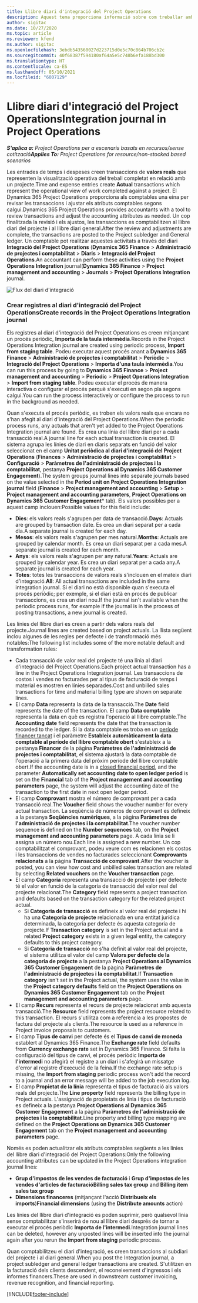 ```yaml
---
title: Llibre diari d'integració del Project Operations
description: Aquest tema proporciona informació sobre com treballar amb el diari d'integració al Project Operations.
author: sigitac
ms.date: 10/27/2020
ms.topic: article
ms.reviewer: kfend
ms.author: sigitac
ms.openlocfilehash: 3ebdb543560027d223715d0e5c70c864b706cb2c
ms.sourcegitcommit: 40f68387f594180af64a5e5c748b6efa188bd300
ms.translationtype: HT
ms.contentlocale: ca-ES
ms.lasthandoff: 05/10/2021
ms.locfileid: "6007129"
---
```

# <a name="integration-journal-in-project-operations"></a><span data-ttu-id="213b4-103">Llibre diari d'integració del Project Operations</span><span class="sxs-lookup"><span data-stu-id="213b4-103">Integration journal in Project Operations</span></span>

<span data-ttu-id="213b4-104">_**S'aplica a:** Project Operations per a escenaris basats en recursos/sense cotització_</span><span class="sxs-lookup"><span data-stu-id="213b4-104">_**Applies To:** Project Operations for resource/non-stocked based scenarios_</span></span>

<span data-ttu-id="213b4-105">Les entrades de temps i despeses creen transaccions de **valors reals** que representen la visualització operativa del treball completat en relació amb un projecte.</span><span class="sxs-lookup"><span data-stu-id="213b4-105">Time and expense entries create **Actual** transactions which represent the operational view of work completed against a project.</span></span> <span data-ttu-id="213b4-106">El Dynamics 365 Project Operations proporciona als comptables una eina per revisar les transaccions i ajustar els atributs comptables segons calgui.</span><span class="sxs-lookup"><span data-stu-id="213b4-106">Dynamics 365 Project Operations provides accountants with a tool to review transactions and adjust the accounting attributes as needed.</span></span> <span data-ttu-id="213b4-107">Un cop finalitzada la revisió i els ajustos, les transaccions es comptabilitzen al llibre diari del projecte i al llibre diari general.</span><span class="sxs-lookup"><span data-stu-id="213b4-107">After the review and adjustments are complete, the transactions are posted to the Project subledger and General ledger.</span></span> <span data-ttu-id="213b4-108">Un comptable pot realitzar aquestes activitats a través del diari **Integració del Project Operations** (**Dynamics 365 Finance** > **Administració de projectes i comptabilitat** > **Diaris** > **Integració del Project Operations**.</span><span class="sxs-lookup"><span data-stu-id="213b4-108">An accountant can perform these activities using the **Project Operations Integration** journal(**Dynamics 365 Finance** > **Project management and accounting** > **Journals** > **Project Operations Integration** journal.</span></span>

![Flux del diari d'integració](./media/IntegrationJournal.png)

### <a name="create-records-in-the-project-operations-integration-journal"></a><span data-ttu-id="213b4-110">Crear registres al diari d'integració del Project Operations</span><span class="sxs-lookup"><span data-stu-id="213b4-110">Create records in the Project Operations Integration journal</span></span>

<span data-ttu-id="213b4-111">Els registres al diari d'integració del Project Operations es creen mitjançant un procés periòdic, **Importa de la taula intermèdia**.</span><span class="sxs-lookup"><span data-stu-id="213b4-111">Records in the Project Operations Integration journal are created using periodic process, **Import from staging table**.</span></span> <span data-ttu-id="213b4-112">Podeu executar aquest procés anant a **Dynamics 365 Finance** > **Administració de projectes i comptabilitat** > **Periòdic** > **Integració del Project Operations** > **Importa d'una taula intermèdia**.</span><span class="sxs-lookup"><span data-stu-id="213b4-112">You can run this process by going to **Dynamics 365 Finance** > **Project management and accounting** > **Periodic** > **Project Operations Integration** > **Import from staging table**.</span></span> <span data-ttu-id="213b4-113">Podeu executar el procés de manera interactiva o configurar el procés perquè s'executi en segon pla segons calgui.</span><span class="sxs-lookup"><span data-stu-id="213b4-113">You can run the process interactively or configure the process to run in the background as needed.</span></span>

<span data-ttu-id="213b4-114">Quan s'executa el procés periòdic, es troben els valors reals que encara no s'han afegit al diari d'integració del Project Operations.</span><span class="sxs-lookup"><span data-stu-id="213b4-114">When the periodic process runs, any actuals that aren't yet added to the Project Operations Integration journal are found.</span></span> <span data-ttu-id="213b4-115">Es crea una línia del llibre diari per a cada transacció real.</span><span class="sxs-lookup"><span data-stu-id="213b4-115">A journal line for each actual transaction is created.</span></span>
<span data-ttu-id="213b4-116">El sistema agrupa les línies de diari en diaris separats en funció del valor seleccionat en el camp **Unitat periòdica al diari d'integració del Project Operations** (**Finances** > **Administració de projectes i comptabilitat** > **Configuració** > **Paràmetres de l'administració de projectes i la comptabilitat**, pestanya **Project Operations al Dynamics 365 Customer Engagement**).</span><span class="sxs-lookup"><span data-stu-id="213b4-116">The system groups journal lines into separate journals based on the value selected in the **Period unit on Project Operations Integration journal** field (**Finance** > **Project management and accounting** > **Setup** > **Project management and accounting parameters**, **Project Operations on Dynamics 365 Customer Engagement**\* tab).</span></span> <span data-ttu-id="213b4-117">Els valors possibles per a aquest camp inclouen:</span><span class="sxs-lookup"><span data-stu-id="213b4-117">Possible values for this field include:</span></span>

  - <span data-ttu-id="213b4-118">**Dies**: els valors reals s'agrupen per data de transacció.</span><span class="sxs-lookup"><span data-stu-id="213b4-118">**Days**: Actuals are grouped by transaction date.</span></span> <span data-ttu-id="213b4-119">Es crea un diari separat per a cada dia.</span><span class="sxs-lookup"><span data-stu-id="213b4-119">A separate journal is created for each day.</span></span>
  - <span data-ttu-id="213b4-120">**Mesos**: els valors reals s'agrupen per mes natural.</span><span class="sxs-lookup"><span data-stu-id="213b4-120">**Months**: Actuals are grouped by calendar month.</span></span> <span data-ttu-id="213b4-121">Es crea un diari separat per a cada mes.</span><span class="sxs-lookup"><span data-stu-id="213b4-121">A separate journal is created for each month.</span></span>
  - <span data-ttu-id="213b4-122">**Anys**: els valors reals s'agrupen per any natural.</span><span class="sxs-lookup"><span data-stu-id="213b4-122">**Years**: Actuals are grouped by calendar year.</span></span> <span data-ttu-id="213b4-123">Es crea un diari separat per a cada any.</span><span class="sxs-lookup"><span data-stu-id="213b4-123">A separate journal is created for each year.</span></span>
  - <span data-ttu-id="213b4-124">**Totes**: totes les transaccions de valors reals s'inclouen en el mateix diari d'integració.</span><span class="sxs-lookup"><span data-stu-id="213b4-124">**All**: All actual transactions are included in the same integration journal.</span></span> <span data-ttu-id="213b4-125">Si el diari no està disponible quan s'executa el procés periòdic; per exemple, si el diari està en procés de publicar transaccions, es crea un diari nou.</span><span class="sxs-lookup"><span data-stu-id="213b4-125">If the journal isn't available when the periodic process runs, for example if the journal is in the process of posting transactions, a new journal is created.</span></span>

<span data-ttu-id="213b4-126">Les línies del llibre diari es creen a partir dels valors reals del projecte.</span><span class="sxs-lookup"><span data-stu-id="213b4-126">Journal lines are created based on project actuals.</span></span> <span data-ttu-id="213b4-127">La llista següent inclou algunes de les regles per defecte i de transformació més notables:</span><span class="sxs-lookup"><span data-stu-id="213b4-127">The following list includes some of the more notable default and transformation rules:</span></span>

  - <span data-ttu-id="213b4-128">Cada transacció de valor real del projecte té una línia al diari d'integració del Project Operations.</span><span class="sxs-lookup"><span data-stu-id="213b4-128">Each project actual transaction has a line in the Project Operations Integration journal.</span></span> <span data-ttu-id="213b4-129">Les transaccions de costos i vendes no facturades per al tipus de facturació de temps i material es mostren en línies separades.</span><span class="sxs-lookup"><span data-stu-id="213b4-129">Cost and unbilled sales transactions for time and material billing type are shown on separate lines.</span></span>
  - <span data-ttu-id="213b4-130">El camp **Data** representa la data de la transacció.</span><span class="sxs-lookup"><span data-stu-id="213b4-130">The **Date** field represents the date of the transaction.</span></span> <span data-ttu-id="213b4-131">El camp **Data comptable** representa la data en què es registra l'operació al llibre comptable.</span><span class="sxs-lookup"><span data-stu-id="213b4-131">The **Accounting date** field represents the date that the transaction is recorded to the ledger.</span></span> <span data-ttu-id="213b4-132">Si la data comptable es troba en un [període financer tancat](/dynamics365/finance/general-ledger/close-general-ledger-at-period-end) i el paràmetre **Estableix automàticament la data comptable al període del llibre comptable obert** s'estableix a la pestanya **Financer** de la pàgina **Paràmetres de l'administració de projectes i comptabilitat**, el sistema ajustarà la data comptable de l'operació a la primera data del pròxim període del llibre comptable obert.</span><span class="sxs-lookup"><span data-stu-id="213b4-132">If the accounting date is in a [closed financial period](/dynamics365/finance/general-ledger/close-general-ledger-at-period-end), and the parameter **Automatically set accounting date to open ledger period** is set on the **Financial** tab of the **Project management and accounting parameters** page, the system will adjust the accounting date of the transaction to the first date in next open ledger period.</span></span>
  - <span data-ttu-id="213b4-133">El camp **Comprovant** mostra el número de comprovant per a cada transacció real.</span><span class="sxs-lookup"><span data-stu-id="213b4-133">The **Voucher** field shows the voucher number for every actual transaction.</span></span> <span data-ttu-id="213b4-134">La seqüència de números de comprovant es defineix a la pestanya **Seqüències numèriques**, a la pàgina **Paràmetres de l'administració de projectes i la comptabilitat**.</span><span class="sxs-lookup"><span data-stu-id="213b4-134">The voucher number sequence is defined on the **Number sequences** tab, on the **Project management and accounting parameters** page.</span></span> <span data-ttu-id="213b4-135">A cada línia se li assigna un número nou.</span><span class="sxs-lookup"><span data-stu-id="213b4-135">Each line is assigned a new number.</span></span> <span data-ttu-id="213b4-136">Un cop comptabilitzat el comprovant, podeu veure com es relacionen els costos i les transaccions de vendes no facturades seleccionant **Comprovants relacionats** a la pàgina **Transacció de comprovant**.</span><span class="sxs-lookup"><span data-stu-id="213b4-136">After the voucher is posted, you can view how cost and unbilled sales transaction are related by selecting **Related vouchers** on the **Voucher transaction** page.</span></span>
  - <span data-ttu-id="213b4-137">El camp **Categoria** representa una transacció de projecte i per defecte té el valor en funció de la categoria de transacció del valor real del projecte relacionat.</span><span class="sxs-lookup"><span data-stu-id="213b4-137">The **Category** field represents a project transaction and defaults based on the transaction category for the related project actual.</span></span>
    - <span data-ttu-id="213b4-138">Si **Categoria de transacció** es defineix al valor real del projecte i hi ha una **Categoria de projecte** relacionada en una entitat jurídica determinada, la categoria per defecte és aquesta categoria de projecte.</span><span class="sxs-lookup"><span data-stu-id="213b4-138">If **Transaction category** is set in the Project actual and a related **Project category** exists in a given legal entity, the category defaults to this project category.</span></span>
    - <span data-ttu-id="213b4-139">Si **Categoria de transacció** no s'ha definit al valor real del projecte, el sistema utilitza el valor del camp **Valors per defecte de la categoria de projecte** a la pestanya **Project Operations al Dynamics 365 Customer Engagement** de la pàgina **Paràmetres de l'administració de projectes i la comptabilitat**.</span><span class="sxs-lookup"><span data-stu-id="213b4-139">If **Transaction category** isn't set in the Project actual, the system uses the value in the **Project category defaults** field on the **Project Operations on Dynamics 365 Customer Engagement** tab on the **Project management and accounting parameters** page.</span></span>
  - <span data-ttu-id="213b4-140">El camp **Recurs** representa el recurs de projecte relacionat amb aquesta transacció.</span><span class="sxs-lookup"><span data-stu-id="213b4-140">The **Resource** field represents the project resource related to this transaction.</span></span> <span data-ttu-id="213b4-141">El recurs s'utilitza com a referència a les propostes de factura del projecte als clients.</span><span class="sxs-lookup"><span data-stu-id="213b4-141">The resource is used as a reference in Project invoice proposals to customers.</span></span>
  - <span data-ttu-id="213b4-142">El camp **Tipus de canvi** per defecte és el **Tipus de canvi de moneda** establert al Dynamics 365 Finance.</span><span class="sxs-lookup"><span data-stu-id="213b4-142">The **Exchange rate** field defaults from **Currency exchange rate** set in Dynamics 365 Finance.</span></span> <span data-ttu-id="213b4-143">Si falta la configuració del tipus de canvi, el procés periòdic **Importa de l'intermedi** no afegirà el registre a un diari i s'afegirà un missatge d'error al registre d'execució de la feina.</span><span class="sxs-lookup"><span data-stu-id="213b4-143">If the exchange rate setup is missing, the **Import from staging** periodic process won't add the record to a journal and an error message will be added to the job execution log.</span></span>
  - <span data-ttu-id="213b4-144">El camp **Propietat de la línia** representa el tipus de facturació als valors reals del projecte.</span><span class="sxs-lookup"><span data-stu-id="213b4-144">The **Line property** field represents the billing type in Project actuals.</span></span> <span data-ttu-id="213b4-145">L'assignació de propietats de línia i tipus de facturació es defineix a la pestanya **Project Operations al Dynamics 365 Customer Engagement** a la pàgina **Paràmetres de l'administració de projectes i la comptabilitat**.</span><span class="sxs-lookup"><span data-stu-id="213b4-145">Line property and billing type mapping are defined on the **Project Operations on Dynamics 365 Customer Engagement** tab on the **Project management and accounting parameters** page.</span></span>

<span data-ttu-id="213b4-146">Només es poden actualitzar els atributs comptables següents a les línies del llibre diari d'integració del Project Operations:</span><span class="sxs-lookup"><span data-stu-id="213b4-146">Only the following accounting attributes can be updated in the Project Operations integration journal lines:</span></span>

- <span data-ttu-id="213b4-147">**Grup d'impostos de les vendes de facturació** i **Grup d'impostos de les vendes d'articles de facturació**</span><span class="sxs-lookup"><span data-stu-id="213b4-147">**Billing sales tax group** and **Billing item sales tax group**</span></span>
- <span data-ttu-id="213b4-148">**Dimensions financeres** (mitjançant l'acció **Distribueix els imports**)</span><span class="sxs-lookup"><span data-stu-id="213b4-148">**Financial dimensions** (using the **Distribute amounts** action)</span></span>

<span data-ttu-id="213b4-149">Les línies del llibre diari d'integració es poden suprimir, però qualsevol línia sense comptabilitzar s'inserirà de nou al llibre diari després de tornar a executar el procés periòdic **Importa de l'intermedi**.</span><span class="sxs-lookup"><span data-stu-id="213b4-149">Integration journal lines can be deleted, however any unposted lines will be inserted into the journal again after you rerun the **Import from staging** periodic process.</span></span>

<span data-ttu-id="213b4-150">Quan comptabilitzeu el diari d'integració, es creen transaccions al subdiari del projecte i al diari general.</span><span class="sxs-lookup"><span data-stu-id="213b4-150">When you post the Integration journal, a project subledger and general ledger transactions are created.</span></span> <span data-ttu-id="213b4-151">S'utilitzen en la facturació dels clients descendent, el reconeixement d'ingressos i els informes financers.</span><span class="sxs-lookup"><span data-stu-id="213b4-151">These are used in downstream customer invoicing, revenue recognition, and financial reporting.</span></span>


[!INCLUDE[footer-include](../includes/footer-banner.md)]